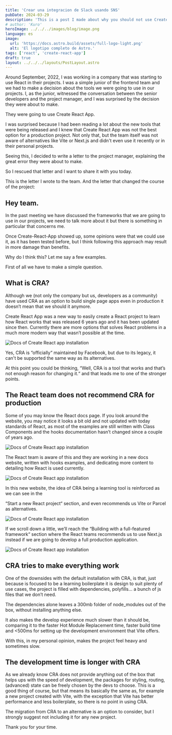 ```yaml
---
title: 'Crear una integracion de Slack usando SNS'
pubDate: 2024-03-29
description: 'This is a post I made about why you should not use Create React App a couple of years ago. I still stand by this post today.'
# author: 'Kuro'
heroImage: ../../../images/blog/image.png
language: es
image:
  url: 'https://docs.astro.build/assets/full-logo-light.png'
  alt: 'El logotipo completo de Astro.'
tags: ['react', 'create-react-app']
draft: true
layout: ../../../layouts/PostLayout.astro
---
```


Around September, 2022, I was working in a company that was starting to use React in their projects. I was a simple junior of the frontend team and we had to make a decision about the tools we were going to use in our projects.
I, as the junior, witnessed the conversation between the senior developers and the project manager, and I was surprised by the decision they were about to make.

They were going to use Create React App.

I was surprised because I had been reading a lot about the new tools that were being released and I knew that Create React App was not the best option for a production project.
Not only that, but the team itself was not aware of alternatives like Vite or Next.js and didn't even use it recently or in their personal projects.

Seeing this, I decided to write a letter to the project manager, explaining the great error they were about to make.

So I rescued that letter and I want to share it with you today.

This is the letter I wrote to the team. And the letter that changed the course of the project:

## Hey team.

In the past meeting we have discussed the frameworks that we are going to use in our projects, we need to talk more about it but there is something in particular that concerns me.

Once Create-React-App showed up, some opinions were that we could use it, as it has been tested before, but I think following this approach may result in more damage than benefits.

Why do I think this? Let me say a few examples.

First of all we have to make a simple question.

## What is CRA?

Although we (not only the company but us, developers as a community) have used CRA as an option to build single page apps even in production it doesn’t mean that we should it anymore.

Create React App was a new way to easily create a React project to learn how React works that was released 6 years ago and it has been updated since then. Currently there are more options that solves React problems in a much more modern way that wasn’t possible at the time.

![Docs of Create React app installation](/01/cra%20install.png)

Yes, CRA is “officially“ maintained by Facebook, but due to its legacy, it can't be supported the same way as its alternatives.

At this point you could be thinking,
“Well, CRA is a tool that works and that’s not enough reason for changing it.“
and that leads me to one of the stronger points.

## The React team does not recommend CRA for production

Some of you may know the React docs page. If you look around the website, you may notice it looks a bit old and not updated with today standards of React, as most of the examples are still written with Class Components and the hooks documentation hasn’t changed since a couple of years ago.

![Docs of Create React app installation](/01/react%20docs.png)

The React team is aware of this and they are working in a new docs website, written with hooks examples, and dedicating more content to detailing how React is used currently.

![Docs of Create React app installation](/01/newreactdocs.png)

In this new website, the idea of CRA being a learning tool is reinforced as we can see in the

“Start a new React project“ section, and even recommends us Vite or Parcel as alternatives.

![Docs of Create React app installation](/01/gettingstarted.png)

If we scroll down a little, we’ll reach the “Building with a full-featured framework“ section where the React teams recommends us to use Next.js instead if we are going to develop a full production application.

![Docs of Create React app installation](/01/buildingfullfeatures.png)

## CRA tries to make everything work

One of the downsides with the default installation with CRA, is that, just because is focused to be a learning boilerplate it is design to suit plenty of use cases, the project is filled with dependencies, polyfills… a bunch of js files that we don’t need.

The dependencies alone leaves a 300mb folder of node_modules out of the box, without installing anything else.

It also makes the develop experience much slower than it should be, comparing it to the faster Hot Module Replacement time, faster build time and <500ms for setting up the development environment that Vite offers.

With this, in my personal opinion, makes the project feel heavy and sometimes slow.

## The development time is longer with CRA

As we already know CRA does not provide anything out of the box that helps ups with the speed of development, the packages for styling, routing, (advanced) state can be freely chosen by the devs to choose. This is a good thing of course, but that means its basically the same as, for example a new project created with Vite, with the exception that Vite has better performance and less boilerplate, so there is no point in using CRA.

The migration from CRA to an alternative is an option to consider, but I strongly suggest not including it for any new project.

Thank you for your time.
